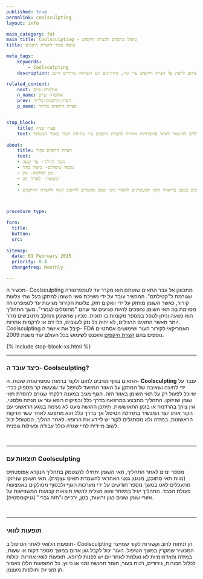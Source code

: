 ```yaml
---
published: true
permalink: coolsculpting
layout: info

main_category: fat
main_title: Coolsculpting - טיפול מתקדם להצרת היקפים
title: טיפול בקור להצרת היקפים

meta_tags:
    keywords:
        - Coolsculpting
    description: קור להצרת היקפים - המכשיר מתכוונן אל עבר התאים השומניים ומקרר אותם עד לטמפרטורה שגורמת  לקטילתם, כל מה שרציתם לדעת על הצרת היקפים ע״י קור, מחירונים וגם השוואת מחירים חינם

related_content:
    next: אולטרה-שייפ
    n_name: אולטרה שייפ
    prev: הצרת-היקפים-בלייזר
    p_name: הצרת היקפים בלייזר


stop_block: 
    title: עצרו שניה
    text: סובלים מהיקפי גוף גדולים ומחפשים דרך יעילה להצרם? פרט להצרת היקפים ע״י שימוש במכשיר היוצר קור, מומלץ שתשקלו צמצום היקפים ע״י בודי טייט, שנותן מענה מושלם הן למצבורי השומן והן ל״גלים״ שעלולים להישאר לאחר פרוצדורות אחרות להצרת היקפים ע״י מתיחת העור באזור המטופל.    
    
about:
    title: הצרת היקפים בקור  
    text: 
    - משך ההליך- עד שעה
    - מספר טיפולים- טיפול בודד
    - זמן החלמה- אין
    - תוצאות- לאורך זמן
    - 
    - מתאים לגברים או נשים במצב בריאותי תקין המעוניינים להסיר גושי שומן מקומיים לחיטוב הגוף ולהצרת ההיקפים

   

procedure_type: 

form:
  title: 
  button: 
  src:
  
sitemap: 
  date: 01 February 2015
  priority: 0.4
  changefreq: Monthly

---
```

מכשיר ה- Coolsculpting מתכוונן אל עבר התאים שאותם הוא מקרר עד לטמפרטורה שגורמת ל"קטילתם". המכשיר עובד על ידי משיכת גושי השומן למתקן בעל שתי צלעות קירור, כאשר השומן מוחזק על ידי וואקום חזק, צלעות הקירור מגיעות עד לטמפרטורה מסוימת בה תאי השומן נהפכים להיות פגיעים עד שהם "מחוסלים לגמרי". משך התהליך הוא כשעה וניתן לטפל במספר מקומות בו זמנית. מכיוון שהשומן והחֵלֶב מתגבשים מהר יותר מאשר התאים הרגילים, לא יהיה כל נזק לעצבים, כלי דם או לרקמות אחרות. Coolsculpting קיבל את אישור ה- FDA  האמריקאי לקירור העור ושימושים אסתטיים נוספים בהם [הצרת היקפים](/הצרת-היקפים) והוכנס לשימוש בכל העולם עוד משנת 2009.

 {% include stop-block-xs.html %}  

- - - - - -
 
###  כיצד עובד ה- Coolsculpting?

התאים בגוף מגיבים לחום ולקור ברמות טמפרטורה שונות. ה- **Coolsculpting** עובד על ידי לחיצה ושאיבה של המתקן על האזור המיועד לטיפול עד שנעשה קר מספיק בכדי שיוכל לפעול רק על תאי השומן באזור הזה. הגוף מגיב במענה דלקתי שגורם להסרת תאי שומן שניזוקו. התהליך מתבצע במרפאה בדרך כלל ובפיקוח רופא עור או מנתח פלסטי, אין צורך בהרדמה או בזמן התאוששות. תיתכן הרגשה מעט לא נעימה במגע הראשוני עם הקור אותו יוצר המכשיר בתחילת הטיפול אך בדרך כלל הוא מתפוגג לאחר עשר הדקות הראשונות, במידה ולא מסתגלים לקור יש ליידע את הרופא. לאחר ההליך, המטופל יכול לשוב מיידית לחיי שגרה כולל עבודה ופעילות גופנית.
  
 

- - - - - -

###  תוצאות עם Coolsculpting

מספר ימים לאחר התהליך, תאי השומן יתחילו להצטמק בתהליך הנקרא אָפּוֹפְּטוֹזִיס (מוות תאי מתוכנן, מנגנון גנטי האחראי להשמדת תאים עצמית). תאי השומן שניזוקו מתעכלים לאט במשך מספר חודשים על ידי מערכות הגוף ולבסוף מסולקים באמצעות פעולת הכבד. התהליך יעיל במיוחד והוא מצליח להשיג תוצאות קבועות המשפיעות על אזורי שומן שונים כגון זרועות, בטן, ירכיים ו"חזה גברי" (גניקומסטיה).  
  
 

- - - - - -

###  תופעות לוואי 

תופעות הלוואי לאחר הטיפול ב- Coolsculpting הן זניחות לרוב וקשורות לקור שמייצר המכשיר שמקרין במשך הטיפול. העור יכול לקבל גוון אדום במשך מספר דקות או שעות, במידה והאדמומיות לא נעלמת לאחר יום יש לפנות לרופא. תופעות לוואי אחרות יכולות לכלול חבורות, גירודים, רכות בעור, חוסר תחושה זמני או כיווץ. כל התופעות הללו כאמור הן זמנייות וחולפות מעצמן.
